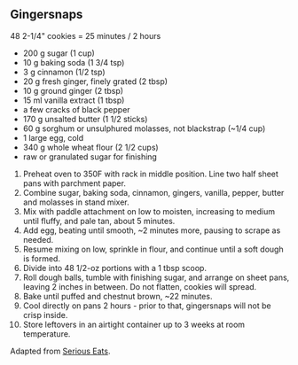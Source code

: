 ## Gingersnaps

48 2-1/4" cookies = 25 minutes / 2 hours

* 200 g sugar (1 cup)
*  10 g baking soda (1 3/4 tsp)
*   3 g cinnamon (1/2 tsp)
*  20 g fresh ginger, finely grated (2 tbsp)
*  10 g ground ginger (2 tbsp)
*  15 ml vanilla extract (1 tbsp)
* a few cracks of black pepper
* 170 g unsalted butter (1 1/2 sticks)
*  60 g sorghum or unsulphured molasses, not blackstrap (~1/4 cup)
*   1 large egg, cold
* 340 g whole wheat flour (2 1/2 cups)
* raw or granulated sugar for finishing

1. Preheat oven to 350F with rack in middle position. Line two half sheet pans with parchment paper.
2. Combine sugar, baking soda, cinnamon, gingers, vanilla, pepper, butter and molasses in stand mixer.
3. Mix with paddle attachment on low to moisten, increasing to medium until fluffy, and pale tan, about 5 minutes.
4. Add egg, beating until smooth, ~2 minutes more, pausing to scrape as needed.
5. Resume mixing on low, sprinkle in flour, and continue until a soft dough is formed.
6. Divide into 48 1/2-oz portions with a 1 tbsp scoop.
7. Roll dough balls, tumble with finishing sugar, and arrange on sheet pans, leaving 2 inches in between. Do not flatten, cookies will spread.
8. Bake until puffed and chestnut brown, ~22 minutes.
9. Cool directly on pans 2 hours - prior to that, gingersnaps will not be crisp inside.
10. Store leftovers in an airtight container up to 3 weeks at room temperature.

Adapted from [Serious Eats](https://www.seriouseats.com/recipes/2015/12/the-best-gingersnap-cookie-recipe.html).
